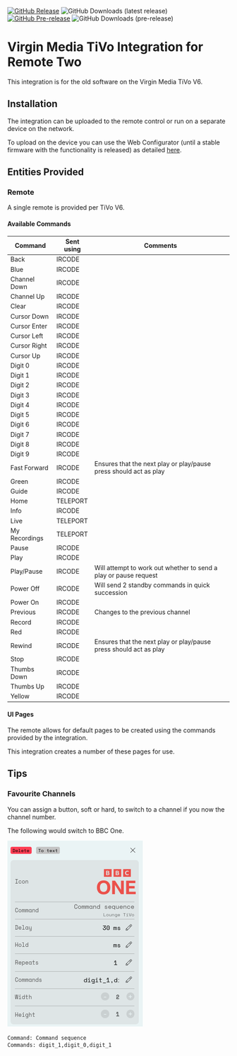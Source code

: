 [![GitHub Release][badge_github_release_version]][github_release_link]
![GitHub Downloads (latest release)][badge_github_release_downloads]
[![GitHub Pre-release][badge_github_prerelease_version]][github_prerelease_link]
![GitHub Downloads (pre-release)][badge_github_prerelease_downloads]

# Virgin Media TiVo Integration for Remote Two

This integration is for the old software on the Virgin Media TiVo V6.

## Installation

The integration can be uploaded to the remote control or run on a separate device
on the network.

To upload on the device you can use the Web Configurator (until a stable firmware
with the functionality is released) as detailed [here](https://unfolded.community/t/can-i-upload-integrations-with-beta-1-9-4/2129/4).

## Entities Provided

### Remote

A single remote is provided per TiVo V6.

#### Available Commands

| Command | Sent using | Comments |
|---|---|---|
| Back | IRCODE | |
| Blue | IRCODE | |
| Channel Down | IRCODE | |
| Channel Up | IRCODE | |
| Clear | IRCODE | |
| Cursor Down | IRCODE | |
| Cursor Enter | IRCODE | |
| Cursor Left | IRCODE | |
| Cursor Right | IRCODE | |
| Cursor Up | IRCODE | |
| Digit 0 | IRCODE | |
| Digit 1 | IRCODE | |
| Digit 2 | IRCODE | |
| Digit 3 | IRCODE | |
| Digit 4 | IRCODE | |
| Digit 5 | IRCODE | |
| Digit 6 | IRCODE | |
| Digit 7 | IRCODE | |
| Digit 8 | IRCODE | |
| Digit 9 | IRCODE | |
| Fast Forward | IRCODE | Ensures that the next play or play/pause press should act as play |
| Green | IRCODE | |
| Guide | IRCODE | |
| Home | TELEPORT | |
| Info | IRCODE | |
| Live | TELEPORT | |
| My Recordings | TELEPORT | |
| Pause | IRCODE | |
| Play | IRCODE | |
| Play/Pause | IRCODE | Will attempt to work out whether to send a play or pause request |
| Power Off | IRCODE | Will send 2 standby commands in quick succession |
| Power On | IRCODE | |
| Previous | IRCODE | Changes to the previous channel |
| Record | IRCODE | |
| Red | IRCODE | |
| Rewind | IRCODE | Ensures that the next play or play/pause press should act as play |
| Stop | IRCODE | |
| Thumbs Down | IRCODE | |
| Thumbs Up | IRCODE | |
| Yellow | IRCODE | |

#### UI Pages

The remote allows for default pages to be created using the commands provided by
the integration.

This integration creates a number of these pages for use.

## Tips

### Favourite Channels

You can assign a button, soft or hard, to switch to a channel if you now the
channel number.

The following would switch to BBC One.

![Favourite Channel](images/favourite_channel.png)

```text
Command: Command sequence
Commands: digit_1,digit_0,digit_1
```

[badge_github_release_version]: https://img.shields.io/github/v/release/uvjim/uc_virginmediativo?display_name=release&style=for-the-badge&logoSize=auto
[badge_github_release_downloads]: https://img.shields.io/github/downloads/uvjim/uc_virginmediativo/latest/total?style=for-the-badge&label=downloads%40release
[badge_github_prerelease_version]: https://img.shields.io/github/v/release/uvjim/uc_virginmediativo?include_prereleases&display_name=release&style=for-the-badge&logoSize=auto&label=pre-release
[badge_github_prerelease_downloads]: https://img.shields.io/github/downloads-pre/uvjim/uc_virginmediativo/latest/total?style=for-the-badge&label=downloads%40pre-release
[github_release_link]: https://github.com/uvjim/uc_virginmediativo/releases/latest
[github_prerelease_link]: https://github.com/uvjim/uc_virginmediativo/releases
